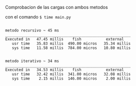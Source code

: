 

Comprobacion de las cargas con ambos metodos

con el comando `$ time main.py`

```bash:

metodo recursivo ~ 45 ms
________________________________________________________
Executed in   47.45 millis    fish           external
   usr time   35.83 millis  490.00 micros   35.34 millis
   sys time   11.58 millis  784.00 micros   10.80 millis


metodo iterativo ~ 34 ms
________________________________________________________
Executed in   34.53 millis    fish           external
   usr time   32.42 millis  341.00 micros   32.08 millis
   sys time    2.15 millis  146.00 micros    2.00 millis

```

